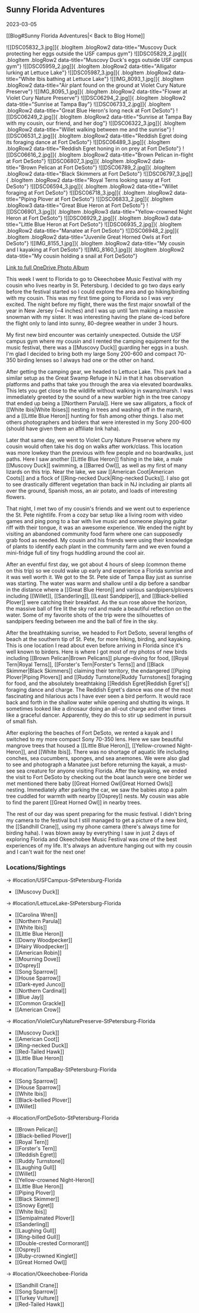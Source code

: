 
## Sunny Florida Adventures
2023-03-05

[[Blog#Sunny Florida Adventures|< Back to Blog Home]]

![[DSC05832_3.jpg]]{ .blogItem .blogRow2 data-title="Muscovy Duck protecting her eggs outside the USF campus gym"}
![[DSC05829_2.jpg]]{ .blogItem .blogRow2 data-title="Muscovy Duck's eggs outside USF campus gym"}
![[DSC05959_2.jpg]]{ .blogItem .blogRow2 data-title="Alligator lurking at Lettuce Lake"}
![[DSC05987_3.jpg]]{ .blogItem .blogRow2 data-title="White Ibis bathing at Lettuce Lake"}
![[IMG_8093_1.jpg]]{ .blogItem .blogRow2 data-title="Air plant found on the ground at Violet Cury Nature Preserve"}
![[IMG_8095_1.jpg]]{ .blogItem .blogRow2 data-title="Flower at Violet Cury Nature Preserve"}
![[DSC06294_2.jpg]]{ .blogItem .blogRow2 data-title="Sunrise at Tampa Bay"}
![[DSC06733_2.jpg]]{ .blogItem .blogRow2 data-title="Great Blue Heron's long neck at Fort DeSoto"}
![[DSC06249_2.jpg]]{ .blogItem .blogRow2 data-title="Sunrise at Tampa Bay with my cousin, our friend, and her dog"}
![[DSC06322_3.jpg]]{ .blogItem .blogRow2 data-title="Willet walking between me and the sunrise"}
![[DSC06531_2.jpg]]{ .blogItem .blogRow2 data-title="Reddish Egret doing its foraging dance at Fort DeSoto"}
![[DSC06489_3.jpg]]{ .blogItem .blogRow2 data-title="Reddish Egret honing in on prey at Fort DeSoto"}
![[DSC06616_2.jpg]]{ .blogItem .blogRow2 data-title="Brown Pelican in-flight at Fort DeSoto"}
![[DSC06807_3.jpg]]{ .blogItem .blogRow2 data-title="Brown Pelican at Fort DeSoto"}
![[DSC06789_2.jpg]]{ .blogItem .blogRow2 data-title="Black Skimmers at Fort DeSoto"}
![[DSC06797_3.jpg]]{ .blogItem .blogRow2 data-title="Royal Terns looking sassy at Fort DeSoto"}
![[DSC06594_3.jpg]]{ .blogItem .blogRow2 data-title="Willet foraging at Fort DeSoto"}
![[DSC06718_3.jpg]]{ .blogItem .blogRow2 data-title="Piping Plover at Fort DeSoto"}
![[DSC06833_2.jpg]]{ .blogItem .blogRow3 data-title="Great Blue Heron at Fort DeSoto"}
![[DSC06901_3.jpg]]{ .blogItem .blogRow3 data-title="Yellow-crowned Night Heron at Fort DeSoto"}
![[DSC06929_2.jpg]]{ .blogItem .blogRow3 data-title="Little Blue Heron at Fort DeSoto"}
![[DSC06935_2.jpg]]{ .blogItem .blogRow2 data-title="Manatee at Fort DeSoto"}
![[DSC06948_2.jpg]]{ .blogItem .blogRow2 data-title="Juvenile Great Horned Owls at Fort DeSoto"}
![[IMG_8155_1.jpg]]{ .blogItem .blogRow2 data-title="My cousin and I kayaking at Fort DeSoto"}
![[IMG_8160_1.jpg]]{ .blogItem .blogRow2 data-title="My cousin holding a snail at Fort DeSoto"}

[Link to full OneDrive Photo Album](https://1drv.ms/a/s!AvaIuMdCo_w-hM9QrYsGMlOfubUoCQ?e=putCNk)

This week I went to Florida to go to Okeechobee Music Festival with my cousin who lives nearby in St. Petersburg. I decided to go two days early before the festival started so I could explore the area and go hiking/birding with my cousin. This was my first time going to Florida so I was very excited. The night before my flight, there was the first major snowfall of the year in New Jersey (~4 inches) and I was up until 1am making a massive snowman with my sister. It was interesting having the plane de-iced before the flight only to land into sunny, 80-degree weather in under 3 hours.

My first new bird encounter was certainly unexpected. Outside the USF campus gym where my cousin and I rented the camping equipment for the music festival, there was a [[Muscovy Duck]] guarding her eggs in a bush. I'm glad I decided to bring both my large Sony 200-600 and compact 70-350 birding lenses so I always had one or the other on hand.

After getting the camping gear, we headed to Lettuce Lake. This park had a similar setup as the Great Swamp Refuge in NJ in that it has observation platforms and paths that take you through the area via elevated boardwalks. This lets you get close to the wildlife without walking in swamp/marsh. I was immediately greeted by the sound of a new warbler high in the tree canopy that ended up being a [[Northern Parula]]. Here we saw alligators, a flock of [[White Ibis|White Ibises]] nesting in trees and washing off in the marsh, and a [[Little Blue Heron]] hunting for fish among other things. I also met others photographers and birders that were interested in my Sony 200-600 (should have given them an affiliate link haha).

Later that same day, we went to Violet Cury Nature Preserve where my cousin would often take his dog on walks after work/class. This location was more lowkey than the previous with few people and no boardwalks, just paths. Here I saw another [[Little Blue Heron]] fishing in the lake, a male [[Muscovy Duck]] swimming, a [[Barred Owl]], as well as my first of many lizards on this trip. Near the lake, we saw [[American Coot|American Coots]] and a flock of [[Ring-necked Duck|Ring-necked Ducks]]. I also got to see drastically different vegetation than back in NJ including air plants all over the ground, Spanish moss, an air potato, and loads of interesting flowers.

That night, I met two of my cousin's friends and we went out to experience the St. Pete nightlife. From a cozy bar setup like a living room with video games and ping pong to a bar with live music and someone playing guitar riff with their tongue, it was an awesome experience. We ended the night by visiting an abandoned community food farm where one can supposedly grab food as needed. My cousin and his friends were using their knowledge of plants to identify each plant in the community farm and we even found a mini-fridge full of tiny frogs huddling around the cool air.

After an eventful first day, we got about 4 hours of sleep (common theme on this trip) so we could wake up early and experience a Florida sunrise and it was well worth it. We got to the St. Pete side of Tampa Bay just as sunrise was starting. The water was warm and shallow until a dip before a sandbar in the distance where a [[Great Blue Heron]] and various sandpipers/plovers including [[Willet]], [[Sanderling]], [[Least Sandpiper]], and [[Black-bellied Plover]] were catching their breakfast. As the sun rose above the horizon, the massive ball of fire lit the sky red and made a beautiful reflection on the water. Some of my favorite shots of the trip were the silhouettes of sandpipers feeding between me and the ball of fire in the sky.

After the breathtaking sunrise, we headed to Fort DeSoto, several lengths of beach at the southern tip of St. Pete, for more hiking, birding, and kayaking. This is one location I read about even before arriving in Florida since it's well known to birders. Here is where I got most of my photos of new birds including [[Brown Pelican|Brown Pelicans]] plunge-diving for food, [[Royal Tern|Royal Terns]], [[Forster's Tern|Forster's Terns]] and [[Black Skimmer|Black Skimmers]] claiming their territory, the endangered [[Piping Plover|Piping Plovers]] and [[Ruddy Turnstone|Ruddy Turnstones]] foraging for food, and the absolutely breathtaking [[Reddish Egret|Reddish Egret's]] foraging dance and charge. The Reddish Egret's dance was one of the most fascinating and hilarious acts I have ever seen a bird perform. It would race back and forth in the shallow water while opening and shutting its wings. It sometimes looked like a dinosaur doing an all-out charge and other times like a graceful dancer. Apparently, they do this to stir up sediment in pursuit of small fish. 

After exploring the beaches of Fort DeSoto, we rented a kayak and I switched to my more compact Sony 70-350 lens. Here we saw beautiful mangrove trees that housed a [[Little Blue Heron]], [[Yellow-crowned Night-Heron]], and [[White Ibis]]. There was no shortage of aquatic life including conches, sea cucumbers, sponges, and sea anemones. We were also glad to see and photograph a Manatee just before returning the kayak, a must-see sea creature for anyone visiting Florida. After the kayaking, we ended the visit to Fort DeSoto by checking out the boat launch were one birder we met mentioned there baby [[Great Horned Owl|Great Horned Owls]] nesting. Immediately after parking the car, we saw the babies atop a palm tree cuddled for warmth with nearby [[Osprey]] nests. My cousin was able to find the parent [[Great Horned Owl]] in nearby trees.

The rest of our day was spent preparing for the music festival. I didn't bring my camera to the festival but I still managed to get a picture of a new bird, the [[Sandhill Crane]], using my phone camera (there's always time for birding haha). I was blown away by everything I saw in just 2 days of exploring Florida and Okeechobee Music Festival was one of the best experiences of my life. It's always an adventure hanging out with my cousin and I can't wait for the next one! 

### Locations/Sightings

-> #location/USFCampus-StPetersburg-Florida 

- [[Muscovy Duck]]

-> #location/LettuceLake-StPetersburg-Florida

- [[Carolina Wren]]
- [[Northern Parula]]
- [[White Ibis]]
- [[Little Blue Heron]]
- [[Downy Woodpecker]]
- [[Hairy Woodpecker]]
- [[American Robin]]
- [[Mourning Dove]]
- [[Osprey]]
- [[Song Sparrow]]
- [[House Sparrow]]
- [[Dark-eyed Junco]]
- [[Northern Cardinal]]
- [[Blue Jay]]
- [[Common Grackle]]
- [[American Crow]]


-> #location/VioletCuryNaturePreserve-StPetersburg-Florida

- [[Muscovy Duck]]
- [[American Coot]]
- [[Ring-necked Duck]]
- [[Red-Tailed Hawk]]
- [[Little Blue Heron]]

-> #location/TampaBay-StPetersburg-Florida

- [[Song Sparrow]]
- [[House Sparrow]]
- [[White Ibis]]
- [[Black-bellied Plover]]
- [[Willet]]

-> #location/FortDeSoto-StPetersburg-Florida

- [[Brown Pelican]]
- [[Black-bellied Plover]]
- [[Royal Tern]]
- [[Forster's Tern]]
- [[Reddish Egret]]
- [[Ruddy Turnstone]]
- [[Laughing Gull]]
- [[Willet]]
- [[Yellow-crowned Night-Heron]]
- [[Little Blue Heron]]
- [[Piping Plover]]
- [[Black Skimmer]]
- [[Snowy Egret]]
- [[White Ibis]]
- [[Semipalmated Plover]]
- [[Sanderling]]
- [[Laughing Gull]]
- [[Ring-billed Gull]]
- [[Double-crested Cormorant]]
- [[Osprey]]
- [[Ruby-crowned Kinglet]]
- [[Great Horned Owl]]

-> #location/Okeechobee-Florida

- [[Sandhill Crane]]
- [[Song Sparrow]]
- [[Turkey Vulture]]
- [[Red-Tailed Hawk]]